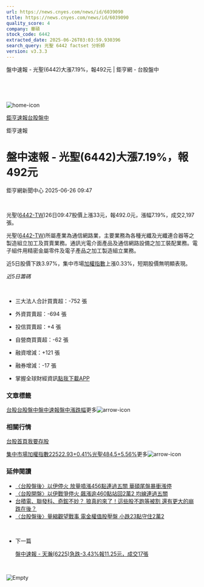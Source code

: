```yaml
---
url: https://news.cnyes.com/news/id/6039090
title: https://news.cnyes.com/news/id/6039090
quality_score: 4
company: 華碩
stock_code: 6442
extracted_date: 2025-06-26T03:03:59.930396
search_query: 光聖 6442 factset 分析師
version: v3.3.3
---
```


盤中速報 - 光聖(6442)大漲7.19%，報492元 | 鉅亨網 - 台股盤中

‌

‌

![home-icon](/assets/icons/breadCrumb/symbol-icon-home.svg)

[鉅亨速報](/news/cat/anue_live)[台股盤中](/news/cat/tw_live)

鉅亨速報

# 盤中速報 - 光聖(6442)大漲7.19%，報492元

鉅亨網新聞中心 2025-06-26 09:47

‌

光聖([6442-TW](https://www.cnyes.com/twstock/6442))26日09:47股價上漲33元，報492.0元，漲幅7.19%，成交2,197張。

光聖([6442-TW](https://www.cnyes.com/twstock/6442))所屬產業為通信網路業，主要業務為各種光纖及光纖連合器等之製造組立加工及買賣業務。通訊光電介面產品及通信網路設備之加工裝配業務。電子組件用精密金屬零件及電子產品之加工製造組立業務。

近5日股價下跌3.97%，集中市場[加權指數](https://invest.cnyes.com/index/TWS/TSE01)上漲0.33%，短期股價無明顯表現。

*近5日籌碼*

‌

* 三大法人合計買賣超：-752 張
* 外資買賣超：-694 張
* 投信買賣超：+4 張
* 自營商買賣超：-62 張
* 融資增減：+121 張
* 融券增減：-17 張

* 掌握全球財經資訊[點我下載APP](http://www.cnyes.com/app/?utm_source=mweb&utm_medium=HamMenuBanner&utm_campaign=fixed&utm_content=entr)

### 文章標籤

[台股](https://news.cnyes.com/tag/台股 "台股")[台股盤中](https://news.cnyes.com/tag/台股盤中 "台股盤中")[盤中速報](https://news.cnyes.com/tag/盤中速報 "盤中速報")[盤中漲跌幅](https://news.cnyes.com/tag/盤中漲跌幅 "盤中漲跌幅")更多![arrow-icon](/assets/icons/arrows/arrow-down.svg)

### 相關行情

[台股首頁](https://www.cnyes.com/twstock)[我要存股](https://supr.link/8OHaU)

[集中市場加權指數22522.93+0.41%](https://invest.cnyes.com/index/TWS/TSE01)[光聖484.5+5.56%](https://www.cnyes.com/twstock/6442)更多![arrow-icon](/assets/icons/arrows/arrow-down.svg)

### 延伸閱讀

* [〈台股盤後〉以伊停火 放量噴漲456點連過五關 華碩尾盤暴衝漲停](/news/id/6035818)
* [〈台股開盤〉以伊戰爭停火 飆漲逾460點站回2萬2 均線連過五關](/news/id/6035305)
* [台積電、聯發科、奇鋐不妙？ 狼真的來了！這些股不跑等被割 還有更大的崩跌在後？](/news/id/6031143)
* [〈台股盤後〉量縮觀望戰事 電金權值股壓盤 小跌23點守住2萬2](/news/id/6024291)

‌

* 下一篇

  [盤中速報 - 天瀚(6225)急跌-3.43%報11.25元，成交17張](/news/id/6037545)

‌

![Empty](/assets/icons/skeleton/empty-image.svg)

‌